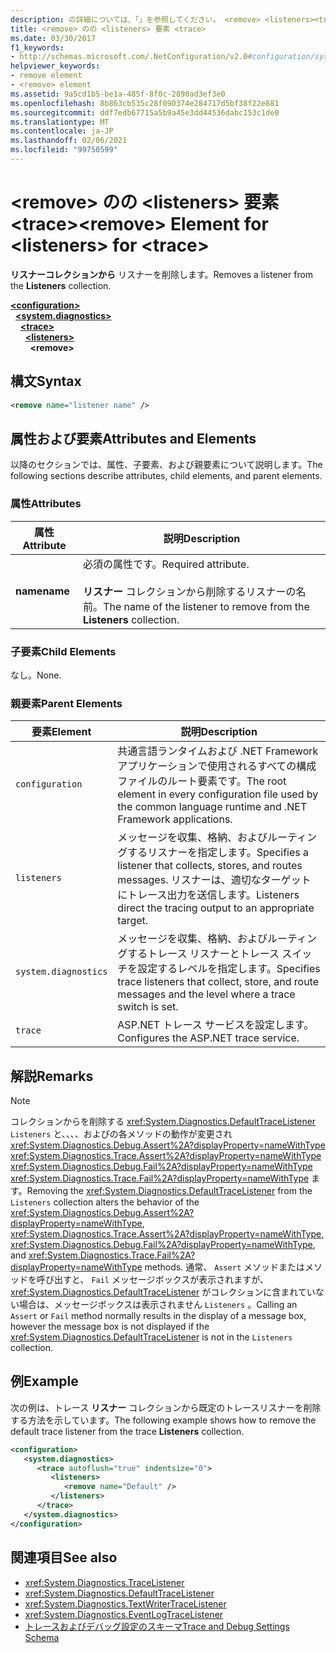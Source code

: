 ```yaml
---
description: の詳細については、「」を参照してください。 <remove> <listeners><trace>
title: <remove> のの <listeners> 要素 <trace>
ms.date: 03/30/2017
f1_keywords:
- http://schemas.microsoft.com/.NetConfiguration/v2.0#configuration/system.diagnostics/trace/listeners/remove
helpviewer_keywords:
- remove element
- <remove> element
ms.assetid: 9a5cd1b5-be1a-485f-8f0c-2890ad3ef3e0
ms.openlocfilehash: 8b863cb535c28f090374e284717d5bf38f22e881
ms.sourcegitcommit: ddf7edb67715a5b9a45e3dd44536dabc153c1de0
ms.translationtype: MT
ms.contentlocale: ja-JP
ms.lasthandoff: 02/06/2021
ms.locfileid: "99750599"
---
```

# <a name="remove-element-for-listeners-for-trace"></a><span data-ttu-id="f3f3e-103">\<remove> のの \<listeners> 要素 \<trace></span><span class="sxs-lookup"><span data-stu-id="f3f3e-103">\<remove> Element for \<listeners> for \<trace></span></span>

<span data-ttu-id="f3f3e-104">**リスナーコレクションから** リスナーを削除します。</span><span class="sxs-lookup"><span data-stu-id="f3f3e-104">Removes a listener from the **Listeners** collection.</span></span>  

[**\<configuration>**](../configuration-element.md)\
&nbsp;&nbsp;[**\<system.diagnostics>**](system-diagnostics-element.md)\
&nbsp;&nbsp;&nbsp;&nbsp;[**\<trace>**](trace-element.md)\
&nbsp;&nbsp;&nbsp;&nbsp;&nbsp;&nbsp;[**\<listeners>**](listeners-element-for-trace.md)\
&nbsp;&nbsp;&nbsp;&nbsp;&nbsp;&nbsp;&nbsp;&nbsp;**\<remove>**

## <a name="syntax"></a><span data-ttu-id="f3f3e-105">構文</span><span class="sxs-lookup"><span data-stu-id="f3f3e-105">Syntax</span></span>  
  
```xml  
<remove name="listener name" />  
```  
  
## <a name="attributes-and-elements"></a><span data-ttu-id="f3f3e-106">属性および要素</span><span class="sxs-lookup"><span data-stu-id="f3f3e-106">Attributes and Elements</span></span>  

 <span data-ttu-id="f3f3e-107">以降のセクションでは、属性、子要素、および親要素について説明します。</span><span class="sxs-lookup"><span data-stu-id="f3f3e-107">The following sections describe attributes, child elements, and parent elements.</span></span>  
  
### <a name="attributes"></a><span data-ttu-id="f3f3e-108">属性</span><span class="sxs-lookup"><span data-stu-id="f3f3e-108">Attributes</span></span>  
  
|<span data-ttu-id="f3f3e-109">属性</span><span class="sxs-lookup"><span data-stu-id="f3f3e-109">Attribute</span></span>|<span data-ttu-id="f3f3e-110">説明</span><span class="sxs-lookup"><span data-stu-id="f3f3e-110">Description</span></span>|  
|---------------|-----------------|  
|<span data-ttu-id="f3f3e-111">**name**</span><span class="sxs-lookup"><span data-stu-id="f3f3e-111">**name**</span></span>|<span data-ttu-id="f3f3e-112">必須の属性です。</span><span class="sxs-lookup"><span data-stu-id="f3f3e-112">Required attribute.</span></span><br /><br /> <span data-ttu-id="f3f3e-113">**リスナー** コレクションから削除するリスナーの名前。</span><span class="sxs-lookup"><span data-stu-id="f3f3e-113">The name of the listener to remove from the **Listeners** collection.</span></span>|  
  
### <a name="child-elements"></a><span data-ttu-id="f3f3e-114">子要素</span><span class="sxs-lookup"><span data-stu-id="f3f3e-114">Child Elements</span></span>  

 <span data-ttu-id="f3f3e-115">なし。</span><span class="sxs-lookup"><span data-stu-id="f3f3e-115">None.</span></span>  
  
### <a name="parent-elements"></a><span data-ttu-id="f3f3e-116">親要素</span><span class="sxs-lookup"><span data-stu-id="f3f3e-116">Parent Elements</span></span>  
  
|<span data-ttu-id="f3f3e-117">要素</span><span class="sxs-lookup"><span data-stu-id="f3f3e-117">Element</span></span>|<span data-ttu-id="f3f3e-118">説明</span><span class="sxs-lookup"><span data-stu-id="f3f3e-118">Description</span></span>|  
|-------------|-----------------|  
|`configuration`|<span data-ttu-id="f3f3e-119">共通言語ランタイムおよび .NET Framework アプリケーションで使用されるすべての構成ファイルのルート要素です。</span><span class="sxs-lookup"><span data-stu-id="f3f3e-119">The root element in every configuration file used by the common language runtime and .NET Framework applications.</span></span>|  
|`listeners`|<span data-ttu-id="f3f3e-120">メッセージを収集、格納、およびルーティングするリスナーを指定します。</span><span class="sxs-lookup"><span data-stu-id="f3f3e-120">Specifies a listener that collects, stores, and routes messages.</span></span> <span data-ttu-id="f3f3e-121">リスナーは、適切なターゲットにトレース出力を送信します。</span><span class="sxs-lookup"><span data-stu-id="f3f3e-121">Listeners direct the tracing output to an appropriate target.</span></span>|  
|`system.diagnostics`|<span data-ttu-id="f3f3e-122">メッセージを収集、格納、およびルーティングするトレース リスナーとトレース スイッチを設定するレベルを指定します。</span><span class="sxs-lookup"><span data-stu-id="f3f3e-122">Specifies trace listeners that collect, store, and route messages and the level where a trace switch is set.</span></span>|  
|`trace`|<span data-ttu-id="f3f3e-123">ASP.NET トレース サービスを設定します。</span><span class="sxs-lookup"><span data-stu-id="f3f3e-123">Configures the ASP.NET trace service.</span></span>|  
  
## <a name="remarks"></a><span data-ttu-id="f3f3e-124">解説</span><span class="sxs-lookup"><span data-stu-id="f3f3e-124">Remarks</span></span>  
  
> [!NOTE]
> <span data-ttu-id="f3f3e-125">コレクションからを削除する <xref:System.Diagnostics.DefaultTraceListener> `Listeners` と、、、、およびの各メソッドの動作が変更され <xref:System.Diagnostics.Debug.Assert%2A?displayProperty=nameWithType> <xref:System.Diagnostics.Trace.Assert%2A?displayProperty=nameWithType> <xref:System.Diagnostics.Debug.Fail%2A?displayProperty=nameWithType> <xref:System.Diagnostics.Trace.Fail%2A?displayProperty=nameWithType> ます。</span><span class="sxs-lookup"><span data-stu-id="f3f3e-125">Removing the <xref:System.Diagnostics.DefaultTraceListener> from the `Listeners` collection alters the behavior of the <xref:System.Diagnostics.Debug.Assert%2A?displayProperty=nameWithType>, <xref:System.Diagnostics.Trace.Assert%2A?displayProperty=nameWithType>, <xref:System.Diagnostics.Debug.Fail%2A?displayProperty=nameWithType>, and <xref:System.Diagnostics.Trace.Fail%2A?displayProperty=nameWithType> methods.</span></span> <span data-ttu-id="f3f3e-126">通常、 `Assert` メソッドまたはメソッドを呼び出すと、 `Fail` メッセージボックスが表示されますが、 <xref:System.Diagnostics.DefaultTraceListener> がコレクションに含まれていない場合は、メッセージボックスは表示されません `Listeners` 。</span><span class="sxs-lookup"><span data-stu-id="f3f3e-126">Calling an `Assert` or `Fail` method normally results in the display of a message box, however the message box is not displayed if the <xref:System.Diagnostics.DefaultTraceListener> is not in the `Listeners` collection.</span></span>  
  
## <a name="example"></a><span data-ttu-id="f3f3e-127">例</span><span class="sxs-lookup"><span data-stu-id="f3f3e-127">Example</span></span>  

 <span data-ttu-id="f3f3e-128">次の例は、トレース **リスナー** コレクションから既定のトレースリスナーを削除する方法を示しています。</span><span class="sxs-lookup"><span data-stu-id="f3f3e-128">The following example shows how to remove the default trace listener from the trace **Listeners** collection.</span></span>  
  
```xml  
<configuration>  
   <system.diagnostics>  
      <trace autoflush="true" indentsize="0">  
         <listeners>  
            <remove name="Default" />  
         </listeners>  
      </trace>  
   </system.diagnostics>  
</configuration>  
```  
  
## <a name="see-also"></a><span data-ttu-id="f3f3e-129">関連項目</span><span class="sxs-lookup"><span data-stu-id="f3f3e-129">See also</span></span>

- <xref:System.Diagnostics.TraceListener>
- <xref:System.Diagnostics.DefaultTraceListener>
- <xref:System.Diagnostics.TextWriterTraceListener>
- <xref:System.Diagnostics.EventLogTraceListener>
- [<span data-ttu-id="f3f3e-130">トレースおよびデバッグ設定のスキーマ</span><span class="sxs-lookup"><span data-stu-id="f3f3e-130">Trace and Debug Settings Schema</span></span>](index.md)
